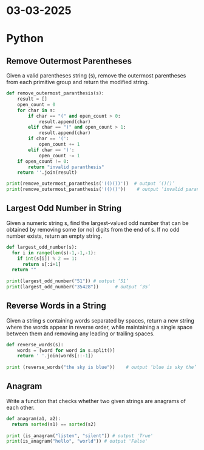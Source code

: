 # 03-03-2025
# **Python**
## Remove Outermost Parentheses
Given a valid parentheses string (s), remove the outermost parentheses from each primitive group and return the modified string.

```python
def remove_outermost_paranthesis(s):
    result = []
    open_count = 0
    for char in s:
        if char == "(" and open_count > 0:
            result.append(char)
        elif char == ")" and open_count > 1:
            result.append(char)
        if char == '(':
            open_count += 1
        elif char == ')':
            open_count -= 1
    if open_count != 0:
        return "invalid paranthesis"
    return ''.join(result)

print(remove_outermost_paranthesis('(()())'))  # output ‘()()’
print(remove_outermost_paranthesis('(()()'))    # output ‘invalid paranthesis’
```

## Largest Odd Number in String
Given a numeric string s, find the largest-valued odd number that can be obtained by removing some (or no) digits from the end of s. If no odd number exists, return an empty string.

```python
def largest_odd_number(s):
  for i in range(len(s)-1,-1,-1):
    if int(s[i]) % 2 == 1:
      return s[:i+1]
  return ""
 
print(largest_odd_number("51"))	# output ‘51’
print(largest_odd_number("35428"))  	# output ‘35’
```

## Reverse Words in a String
Given a string s containing words separated by spaces, return a new string where the words appear in reverse order, while maintaining a single space between them and removing any leading or trailing spaces.

```python
def reverse_words(s):
    words = [word for word in s.split()]
    return ' '.join(words[::-1])
 
print (reverse_words("the sky is blue"))	# output ‘blue is sky the’
```

## Anagram
Write a function that checks whether two given strings are anagrams of each other.

```python
def anagram(a1, a2):
  return sorted(s1) == sorted(s2)
 
print (is_anagram("listen", "silent")) # output 'True'
print(is_anagram("hello", "world")) # output 'False'
```
